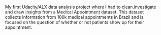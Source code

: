 My first Udacity/ALX data analysis project where I had to clean,investigate and draw insights from a Medical Appointment dataset. This dataset collects information from 100k medical appointments in Brazil and is focused on the question of whether or not patients show up for their appointment. 
